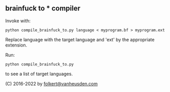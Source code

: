 brainfuck to * compiler
-----------------------

Invoke with:

	python compile_brainfuck_to.py language < myprogram.bf > myprogram.ext

Replace language with the target language and 'ext' by the appropriate extension.

Run:

	python compile_brainfuck_to.py

to see a list of target languages.



(C) 2016-2022 by folkert@vanheusden.com
